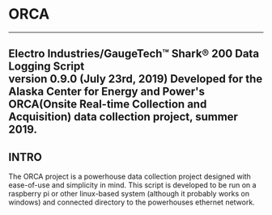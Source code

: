 # ORCA

--------------------------------------------------------------------------------------
Electro Industries/GaugeTech™ Shark® 200 Data Logging Script \
version 0.9.0 (July 23rd, 2019)
Developed for the Alaska Center for Energy and Power's ORCA(Onsite Real-time Collection and Acquisition)
data collection project, summer 2019.
--------------------------------------------------------------------------------------

INTRO
--------------------------------------------------------------------------------------
  The ORCA project is a powerhouse data collection project designed with ease-of-use and simplicity in mind. This script is developed to be run on a raspberry pi or other linux-based system (although it probably works on windows) and connected directory to the powerhouses ethernet network.
